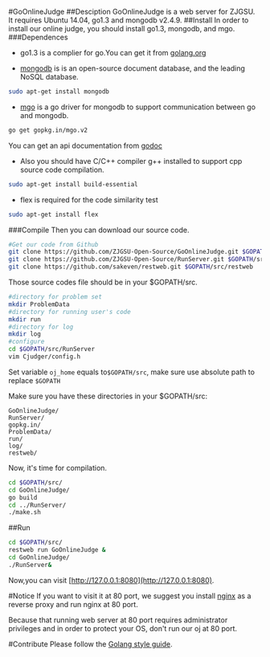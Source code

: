 #GoOnlineJudge
##Desciption
GoOnlineJudge is a web server for ZJGSU.  
It requires Ubuntu 14.04, go1.3 and mongodb v2.4.9.
##Install
In order to install our online judge, you should install go1.3, mongodb, and mgo.
###Dependences
+ go1.3 is a complier for go.You can get it from [golang.org](http://golang.org)

+ [mongodb](http://www.mongodb.org/) is is an open-source document database, and the leading NoSQL database.  
```bash
sudo apt-get install mongodb
```

+ [mgo](http://gopkg.in/mgo.v2) is a go driver for mongodb to support communication between go and mongodb. 
```bash
go get gopkg.in/mgo.v2
```
You can get an api documentation from [godoc](http://godoc.org/gopkg.in/mgo.v2)

+ Also you should have C/C++ compiler g++ installed to support cpp source code compilation.
```bash
sudo apt-get install build-essential
```

+ flex is required for the code similarity test
```bash
sudo apt-get install flex
```

###Compile
Then you can download our source code.
```bash
#Get our code from Github
git clone https://github.com/ZJGSU-Open-Source/GoOnlineJudge.git $GOPATH/src/GoOnlineJudge
git clone https://github.com/ZJGSU-Open-Source/RunServer.git $GOPATH/src/RunServer
git clone https://github.com/sakeven/restweb.git $GOPATH/src/restweb
```
Those source codes file should be in your $GOPATH/src. 
```bash
#directory for problem set
mkdir ProblemData
#directory for running user's code
mkdir run
#directory for log
mkdir log
#configure
cd $GOPATH/src/RunServer
vim Cjudger/config.h
```

Set variable `oj_home` equals to`$GOPATH/src`, make sure use absolute path to replace `$GOPATH`

Make sure you have these directories in your $GOPATH/src:

	GoOnlineJudge/
	RunServer/
	gopkg.in/
	ProblemData/
	run/
	log/
	restweb/

Now, it's time for compilation.
```bash
cd $GOPATH/src/
cd GoOnlineJudge/	
go build			
cd ../RunServer/
./make.sh
```

##Run
```bash
cd $GOPATH/src/
restweb run GoOnlineJudge &
cd GoOnlineJudge/
./RunServer&
```
Now,you can visit [http://127.0.0.1:8080](http://127.0.0.1:8080).

#Notice
If you want to visit it at 80 port, we suggest you install [nginx](http://nginx.org/) as a reverse proxy and run nginx at 80 port. 

Because that running web server at 80 port requires administrator privileges and in order to protect your OS, don't run our oj at 80 port.

#Contribute
Please follow the [Golang style guide](./docs/Golang_Style_Guide.md).
